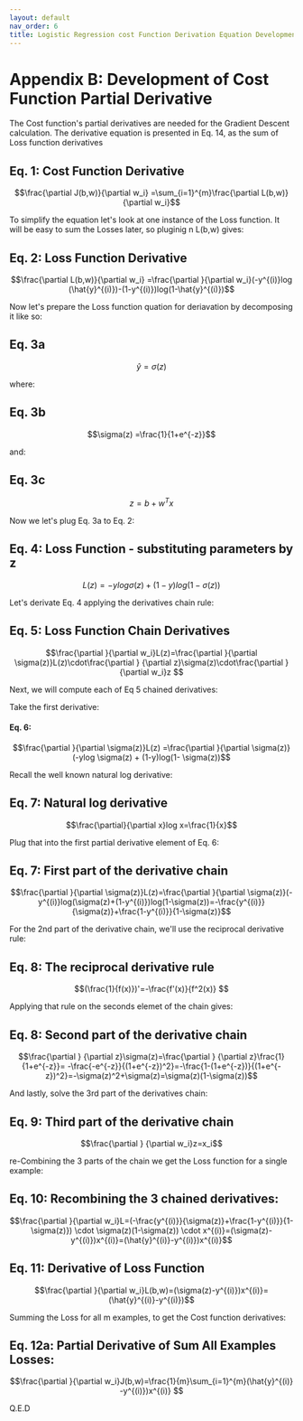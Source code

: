 ```yaml
---
layout: default
nav_order: 6
title: Logistic Regression cost Function Derivation Equation Development
---
```

# Appendix B: Development of Cost Function Partial Derivative

The Cost function's partial derivatives are needed for the Gradient Descent calculation. The derivative equation is presented in Eq. 14, as the sum of Loss function derivatives

## Eq. 1: Cost Function Derivative
$$\frac{\partial J(b,w)}{\partial w_i} =\sum_{i=1}^{m}\frac{\partial L(b,w)}{\partial w_i}$$


To simplify the equation let's look at one instance of the Loss function. It will be easy to sum the Losses later, so pluginig n L(b,w) gives:

## Eq. 2: Loss Function Derivative

$$\frac{\partial L(b,w)}{\partial w_i} =\frac{\partial }{\partial w_i}(-y^{(i)}log (\hat{y}^{(i)})-(1-y^{(i)})log(1-\hat{y}^{(i)})$$




Now let's prepare the Loss function quation for deriavation by decomposing it like so:

## Eq. 3a
$$\hat{y}=\sigma(z)$$

where:

## Eq. 3b
$$\sigma(z) =\frac{1}{1+e^{-z}}$$

and:

## Eq. 3c

$$z=b+w^Tx$$



Now we let's plug Eq. 3a to Eq. 2:

## Eq. 4: Loss Function - substituting parameters by z

$$L(z)= -ylog \sigma(z) + (1-y)log(1- \sigma(z))
$$



Let's derivate Eq. 4 applying the derivatives chain rule:

## Eq. 5: Loss Function Chain Derivatives

$$\frac{\partial }{\partial w_i}L(z)=\frac{\partial }{\partial \sigma(z)}L(z)\cdot\frac{\partial }  {\partial z}\sigma(z)\cdot\frac{\partial }  {\partial w_i}z
$$


Next, we will compute each of Eq 5 chained derivatives:

Take the first derivative:

#### Eq. 6:
$$\frac{\partial }{\partial \sigma(z)}L(z) =\frac{\partial }{\partial \sigma(z)} (-ylog \sigma(z) + (1-y)log(1- \sigma(z))$$

Recall the well known natural log derivative:


## Eq. 7: Natural log derivative

$$\frac{\partial}{\partial x}log x=\frac{1}{x}$$


Plug that into the first partial derivative element of Eq. 6:

## Eq. 7: First part of the derivative chain

$$\frac{\partial }{\partial \sigma(z)}L(z)=\frac{\partial }{\partial \sigma(z)}(-y^{(i)}log(\sigma(z)+(1-y^{(i)})log(1-\sigma(z))=-\frac{y^{(i)}}{\sigma(z)}+\frac{1-y^{(i)}}{1-\sigma(z)}$$


For the 2nd part of the derivative chain, we'll use the reciprocal derivative rule:

## Eq. 8: The reciprocal derivative rule

$$(\frac{1}{f(x)})'=-\frac{f'(x)}{f^2(x)}
$$



Applying that rule on the seconds elemet of the chain gives:



## Eq. 8: Second part of the derivative chain


$$\frac{\partial }  {\partial z}\sigma(z)=\frac{\partial }  {\partial z}\frac{1}{1+e^{-z}}=
-\frac{-e^{-z}}{(1+e^{-z})^2}=-\frac{1-(1+e^{-z})}{(1+e^{-z})^2}=-\sigma(z)^2+\sigma(z)=\sigma(z)(1-\sigma(z))$$


And lastly, solve the 3rd part of the derivatives chain:

## Eq. 9: Third part of the derivative chain

$$\frac{\partial }  {\partial w_i}z=x_i$$



re-Combining the 3 parts of the chain we get the Loss function for a single example:

## Eq. 10:  Recombining the 3 chained derivatives:

$$\frac{\partial }{\partial w_i}L=(-\frac{y^{(i)}}{\sigma(z)}+\frac{1-y^{(i)}}{1-\sigma(z)}) \cdot \sigma(z)(1-\sigma(z)) \cdot x^{(i)}=(\sigma(z)-y^{(i)})x^{(i)}=(\hat{y}^{(i)}-y^{(i)})x^{(i)}$$


## Eq. 11:  Derivative of Loss Function

$$\frac{\partial }{\partial w_i}L(b,w)=(\sigma(z)-y^{(i)})x^{(i)}=(\hat{y}^{(i)}-y^{(i)})$$




Summing the Loss for all m examples, to get the Cost function derivatives:

## Eq. 12a: Partial Derivative of Sum All Examples Losses:
$$\frac{\partial }{\partial w_i}J(b,w)=\frac{1}{m}\sum_{i=1}^{m}(\hat{y}^{(i)} -y^{(i)})x^{(i)} $$

Q.E.D

